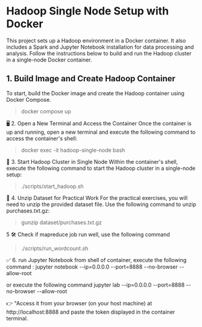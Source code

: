 # Hadoop Single Node Setup with Docker
This project sets up a Hadoop environment in a Docker container. It also includes a Spark and Jupyter Notebook installation for data processing and analysis. Follow the instructions below to build and run the Hadoop cluster in a single-node Docker container.

## 1. Build Image and Create Hadoop Container
To start, build the Docker image and create the Hadoop container using Docker Compose.

> docker compose up

🖥️ 2. Open a New Terminal and Access the Container
Once the container is up and running, open a new terminal and execute the following command to access the container's shell:
 
> docker exec -it hadoop-single-node bash

🚀 3. Start Hadoop Cluster in Single Node
Within the container's shell, execute the following command to start the Hadoop cluster in a single-node setup:

> ./scripts/start_hadoop.sh

📂 4. Unzip Dataset for Practical Work
For the practical exercises, you will need to unzip the provided dataset file. Use the following command to unzip purchases.txt.gz:

> gunzip dataset/purchases.txt.gz

5 🛠️ Check if mapreduce job run well, use the following command
> ./scripts/run_wordcount.sh

✅ 6. run Jupyter Notebook from shell of container, execute the following command : 
 jupyter notebook --ip=0.0.0.0 --port=8888 --no-browser --allow-root

 or execute the following command 
 jupyter lab --ip=0.0.0.0 --port=8888 --no-browser --allow-root

 👉 "Access it from your browser (on your host machine) at http://localhost:8888 and paste the token displayed in the container terminal.

